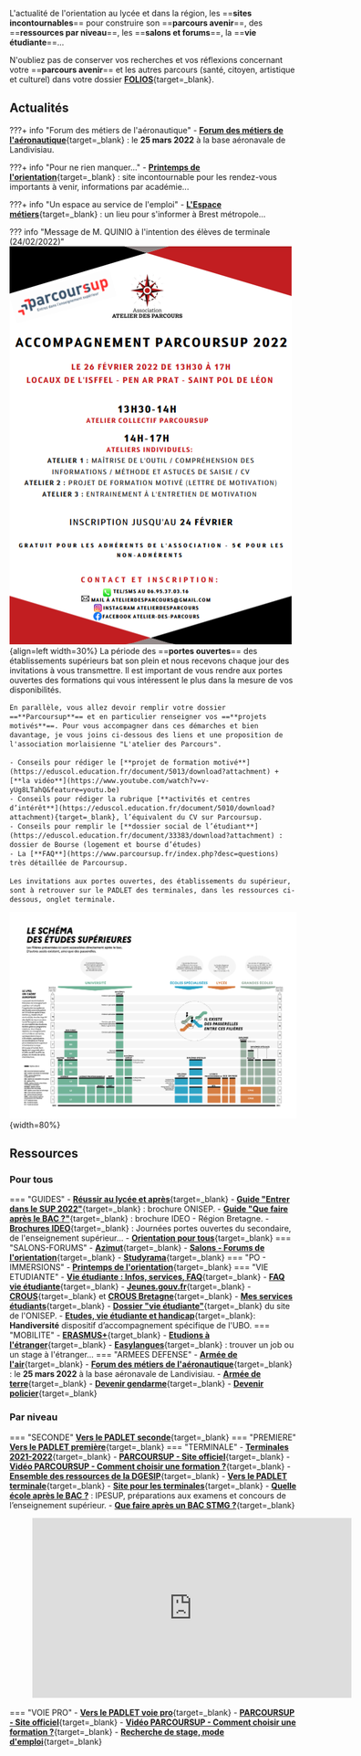 L'actualité de l'orientation au lycée et dans la région, les ==**sites incontournables**== pour construire son ==**parcours avenir**==, des ==**ressources par niveau**==, les ==**salons et forums**==, la ==**vie étudiante**==...
    
N'oubliez pas de conserver vos recherches et vos réflexions concernant votre ==**parcours avenir**== et les autres parcours (santé, citoyen, artistique et culturel) dans votre dossier [**FOLIOS**](https://folios.onisep.fr/){target=_blank}.
    

## Actualités

???+ info "Forum des métiers de l'aéronautique"
    - [**Forum des métiers de l'aéronautique**](https://www.eventbrite.fr/e/billets-forum-des-metiers-de-laeronautique-navale-179481121867){target=_blank} : le **25 mars 2022** à la base aéronavale de Landivisiau.


???+ info "Pour ne rien manquer..."
    - [**Printemps de l'orientation**](https://www.education.gouv.fr/reussir-au-lycee/le-printemps-de-l-orientation-327179){target=_blank} : site incontournable pour les rendez-vous importants à venir, informations par académie...


???+ info "Un espace au service de l'emploi"
    - [**L'Espace métiers**](https://www.brest.fr/travailler-entreprendre/emploi-insertion/des-evenements-et-un-espace-au-service-de-lemploi-a-brest-1768.html){target=_blank} : un lieu pour s'informer à Brest métropole...


??? info "Message de M. QUINIO à l'intention des élèves de terminale (24/02/2022)"
    ![Accompagnement_PARCOURSUP](./images/Accompagnement_PARCOURSUP.png "Accompagnement PARCOURSUP"){align=left width=30%}
    La période des ==**portes ouvertes**== des établissements supérieurs bat son plein et nous recevons chaque jour des invitations à vous transmettre. Il est important de vous rendre aux portes ouvertes des formations qui vous intéressent le plus dans la mesure de vos disponibilités.

    En parallèle, vous allez devoir remplir votre dossier ==**Parcoursup**== et en particulier renseigner vos ==**projets motivés**==. Pour vous accompagner dans ces démarches et bien davantage, je vous joins ci-dessous des liens et une proposition de l'association morlaisienne "L'atelier des Parcours".

    - Conseils pour rédiger le [**projet de formation motivé**](https://eduscol.education.fr/document/5013/download?attachment) + [**la vidéo**](https://www.youtube.com/watch?v=v-yUg8LTahQ&feature=youtu.be)
    - Conseils pour rédiger la rubrique [**activités et centres d’intérêt**](https://eduscol.education.fr/document/5010/download?attachment){target=_blank}, l’équivalent du CV sur Parcoursup.
    - Conseils pour remplir le [**dossier social de l’étudiant**](https://eduscol.education.fr/document/33383/download?attachment) : dossier de Bourse (logement et bourse d’études)
    - La [**FAQ**](https://www.parcoursup.fr/index.php?desc=questions) très détaillée de Parcoursup.

    Les invitations aux portes ouvertes, des établissements du supérieur, sont à retrouver sur le PADLET des terminales, dans les ressources ci-dessous, onglet terminale.


![Schéma des études supérieures](./images/Schema-des-etudes-superieures-2020-2021.png "info-bulle"){width=80%}
  

## Ressources  

### Pour tous   
=== "GUIDES"
    - [**Réussir au lycée et après**](https://www.education.gouv.fr/reussir-au-lycee/2021-2022-bien-preparer-son-bac-et-son-entree-dans-le-superieur-326326){target=_blank}
    - [**Guide "Entrer dans le SUP 2022"**](./pdf/GUIDE_ENTRER_DANS_LE_SUP_2022.pdf){target=_blank} : brochure ONISEP.
    - [**Guide "Que faire après le BAC ?"**](./pdf/IDEO_Guide_BAC_2021-2022.pdf){target=_blank} : brochure IDEO - Région Bretagne.
    - [**Brochures IDEO**](https://ideo.bretagne.bzh/publications){target=_blank} : Journées portes ouvertes du secondaire, de l'enseignement supérieur...
    - [**Orientation pour tous**](https://www.orientation-pour-tous.fr/){target=_blank}
=== "SALONS-FORUMS"
    - [**Azimut**](https://www.salon-azimut.com/){target=_blank}
    - [**Salons - Forums de l'orientation**](https://www.onisep.fr/Cap-vers-l-emploi/Recherche-d-emploi/Les-salons-de-recrutement){target=_blank}
    - [**Studyrama**](https://www.studyrama.com/){target=_blank}
=== "PO - IMMERSIONS"
    - [**Printemps de l'orientation**](https://www.education.gouv.fr/reussir-au-lycee/le-printemps-de-l-orientation-327179){target=_blank}
=== "VIE ETUDIANTE"
    - [**Vie étudiante : Infos, services, FAQ**](https://www.etudiant.gouv.fr/fr){target=_blank}
    - [**FAQ vie étudiante**](https://www.etudiant.gouv.fr/fr/faq){target=_blank}
    - [**Jeunes.gouv.fr**](https://jeunes.gouv.fr/){target=_blank}
    - [**CROUS**](https://trouverunlogement.lescrous.fr/){target=_blank} et [**CROUS Bretagne**](https://www.crous-rennes.fr/){target=_blank}
    - [**Mes services étudiants**](https://www.messervices.etudiant.gouv.fr/envole/){target=_blank}
    - [**Dossier "vie étudiante"**](https://www.onisep.fr/Choisir-mes-etudes/Apres-le-bac/La-vie-etudiante){target=_blank} du site de l'ONISEP.
    - [**Etudes, vie étudiante et handicap**](https://www.univ-brest.fr/deve/menu/vie_etudiante/Handiversit%C3%A9/HANDIVERSITE){target=_blank}: **Handiversité** dispositif d’accompagnement spécifique de l'UBO.
=== "MOBILITE"
    - [**ERASMUS+**](https://info.erasmusplus.fr){target_blank}
    - [**Etudions à l'étranger**](https://www.etudionsaletranger.fr/){target=_blank}
    - [**Easylangues**](https://www.centre-easylangues.com/){target=_blank} : trouver un job ou un stage à l'étranger...
=== "ARMEES DEFENSE"
    - [**Armée de l'air**](https://devenir-aviateur.fr/){target=_blank}
    - [**Forum des métiers de l'aéronautique**](https://www.eventbrite.fr/e/billets-forum-des-metiers-de-laeronautique-navale-179481121867){target=_blank} : le **25 mars 2022** à la base aéronavale de Landivisiau.
    - [**Armée de terre**](https://www.sengager.fr/){target=_blank}
    - [**Devenir gendarme**](https://www.devenir-gendarme.fr/){target=_blank}
    - [**Devenir policier**](https://www.devenirpolicier.fr/){target=_blank}

### Par niveau

=== "SECONDE"
    [**Vers le PADLET seconde**](https://padlet.com/cdinddmporsmeur/orientation_seconde_2020){target=_blank}
=== "PREMIERE"
    [**Vers le PADLET première**](https://padlet.com/cdinddmporsmeur/orientation_premiere_2020){target=_blank}
=== "TERMINALE"
    - [**Terminales 2021-2022**](https://www.terminales2021-2022.fr/){target=_blank}
    - [**PARCOURSUP - Site officiel**](https://www.parcoursup.fr/index.php?desc=){target=_blank} 
    - [**Vidéo PARCOURSUP - Comment choisir une formation ?**](https://youtu.be/WJzf3wRqcWo){target=_blank}
    - [**Ensemble des ressources de la DGESIP**](https://services.dgesip.fr/T454/S743/ressources){target=_blank}
    - [**Vers le PADLET terminale**](https://padlet.com/cdinddmporsmeur/orientation_terminale_2020){target=_blank}
    - [**Site pour les terminales**](https://ericecmorlaix.github.io/TG_VDC_AP/){target=_blank}
    - [**Quelle école après le BAC ?**](https://www.ipesup.fr/) : IPESUP, préparations aux examens et concours de l’enseignement supérieur.
    - [**Que faire après un BAC STMG ?**](https://padlet.com/cdinddmporsmeur/post_bac_STMG){target=_blank}
    <figure><iframe width="560" height="315" src="https://www.youtube-nocookie.com/embed/Xg6QcfmgYXo" title="YouTube video player" frameborder="0" allow="accelerometer; autoplay; clipboard-write; encrypted-media; gyroscope; picture-in-picture" allowfullscreen></iframe></figure>
=== "VOIE PRO"
    - [**Vers le PADLET voie pro**](https://padlet.com/cdinddmporsmeur/LP_2020){target=_blank}
    - [**PARCOURSUP - Site officiel**](https://www.parcoursup.fr/index.php?desc=){target=_blank}
    - [**Vidéo PARCOURSUP - Comment choisir une formation ?**](https://youtu.be/WJzf3wRqcWo){target=_blank}
    - [**Recherche de stage, mode d'emploi**](./pdf/IDEO_Recherche_de_stage_mode_d_emploi.pdf){target=_blank}
    
    
  


    
	
	



